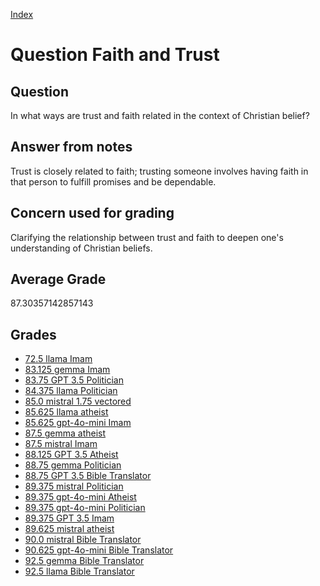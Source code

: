 
[Index](../../index.md)
# Question Faith and Trust
## Question
In what ways are trust and faith related in the context of Christian belief?

## Answer from notes
Trust is closely related to faith; trusting someone involves having faith in that person to fulfill promises and be dependable.

## Concern used for grading
Clarifying the relationship between trust and faith to deepen one's understanding of Christian beliefs.

## Average Grade
87.30357142857143

## Grades
 * [72.5 llama Imam](../answers/llama_Imam/Faith_and_Trust.md)
 * [83.125 gemma Imam](../answers/gemma_Imam/Faith_and_Trust.md)
 * [83.75 GPT 3.5 Politician](../answers/GPT_3.5_Politician/Faith_and_Trust.md)
 * [84.375 llama Politician](../answers/llama_Politician/Faith_and_Trust.md)
 * [85.0 mistral 1.75 vectored](../answers/mistral_1.75_vectored/Faith_and_Trust.md)
 * [85.625 llama atheist](../answers/llama_atheist/Faith_and_Trust.md)
 * [85.625 gpt-4o-mini Imam](../answers/gpt-4o-mini_Imam/Faith_and_Trust.md)
 * [87.5 gemma atheist](../answers/gemma_atheist/Faith_and_Trust.md)
 * [87.5 mistral Imam](../answers/mistral_Imam/Faith_and_Trust.md)
 * [88.125 GPT 3.5 Atheist](../answers/GPT_3.5_Atheist/Faith_and_Trust.md)
 * [88.75 gemma Politician](../answers/gemma_Politician/Faith_and_Trust.md)
 * [88.75 GPT 3.5 Bible Translator](../answers/GPT_3.5_Bible_Translator/Faith_and_Trust.md)
 * [89.375 mistral Politician](../answers/mistral_Politician/Faith_and_Trust.md)
 * [89.375 gpt-4o-mini Atheist](../answers/gpt-4o-mini_Atheist/Faith_and_Trust.md)
 * [89.375 gpt-4o-mini Politician](../answers/gpt-4o-mini_Politician/Faith_and_Trust.md)
 * [89.375 GPT 3.5 Imam](../answers/GPT_3.5_Imam/Faith_and_Trust.md)
 * [89.625 mistral atheist](../answers/mistral_atheist/Faith_and_Trust.md)
 * [90.0 mistral Bible Translator](../answers/mistral_Bible_Translator/Faith_and_Trust.md)
 * [90.625 gpt-4o-mini Bible Translator](../answers/gpt-4o-mini_Bible_Translator/Faith_and_Trust.md)
 * [92.5 gemma Bible Translator](../answers/gemma_Bible_Translator/Faith_and_Trust.md)
 * [92.5 llama Bible Translator](../answers/llama_Bible_Translator/Faith_and_Trust.md)
